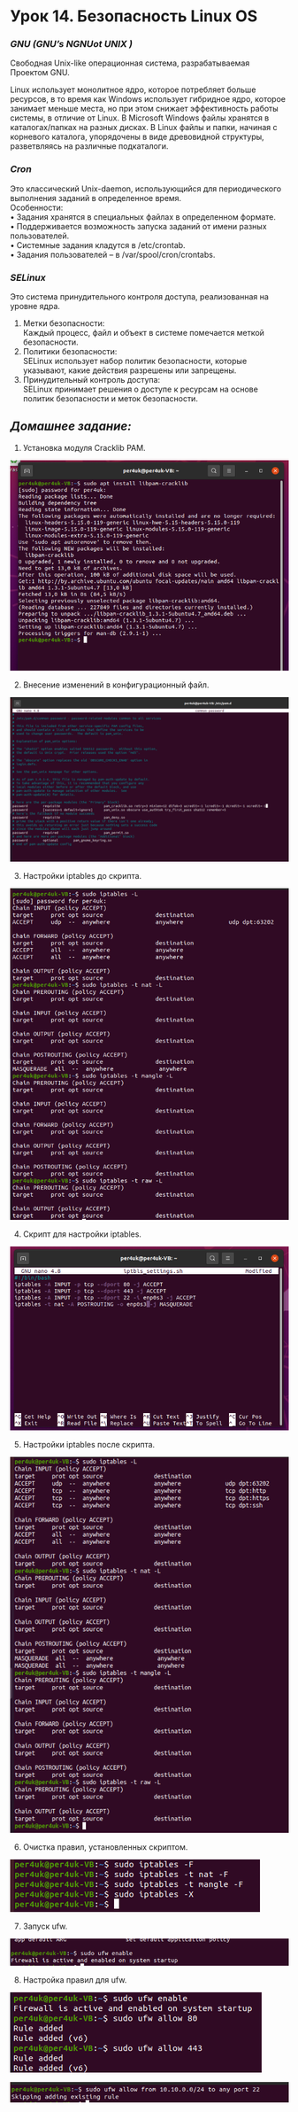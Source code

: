 # Урок 14. Безопасность Linux OS

### ***GNU (GNU’s NGNUot UNIX )*** ###  
  
Cвободная Unix-like операционная система, разрабатываемая Проектом GNU.  

Linux использует монолитное ядро, которое потребляет больше ресурсов, в то время как Windows использует гибридное ядро, которое занимает меньше места, но при этом снижает эффективность работы системы, в отличие от Linux. В Microsoft Windows файлы хранятся в каталогах/папках на разных дисках. В Linux файлы и папки, начиная с корневого каталога, упорядочены в виде древовидной структуры, разветвляясь на различные подкаталоги.  

### ***Cron*** ###  

Это классический Unix-daemon, использующийся для периодического выполнения заданий в определенное время.  
Особенности:  
• Задания хранятся в специальных файлах в определенном формате.  
• Поддерживается возможность запуска заданий от имени разных пользователей.  
• Системные задания кладутся в /etc/crontab.  
• Задания пользователей – в /var/spool/cron/crontabs.  

### ***SELinux*** ###  

Это система принудительного контроля доступа, реализованная на уровне ядра.    
1. Метки безопасности:  
Каждый процесс, файл и объект в системе помечается меткой безопасности.  
2. Политики безопасности:  
SELinux использует набор политик безопасности, которые указывают, какие действия разрешены или запрещены.  
3. Принудительный контроль доступа:  
SELinux принимает решения о доступе к ресурсам на основе политик безопасности и меток безопасности.

## ***Домашнее задание:*** ##  

1. Установка модуля Cracklib PAM.
  
![crack-lib](images/setup_libpam.png)  
  
2. Внесение изменений в конфигурационный файл.
  
![conf](images/remember=5.png)  

3. Настройки iptables до скрипта.
  
![before_script](images/before_sh.png) 
  
4. Скрипт для настройки iptables.
  
![script](images/script_sh.png)  
  
5. Настройки iptables после скрипта.
  
![after_script](images/after_script.png) 
  
6. Очистка правил, установленных скриптом.  
  
![clear](images/clear.png)  

7. Запуск ufw.
  
![ufw](images/ufw_launch.png)  
  
8. Настройка правил для ufw.

![ufw](images/ufw_1.png)  

![ufw](images/ufw_2.png)

  
